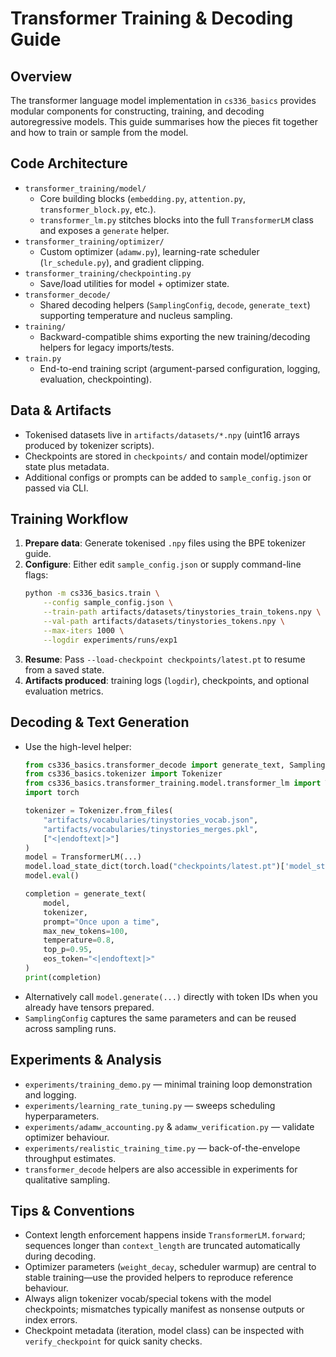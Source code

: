 # Transformer Training & Decoding Guide

## Overview
The transformer language model implementation in `cs336_basics` provides modular components for constructing, training, and decoding autoregressive models. This guide summarises how the pieces fit together and how to train or sample from the model.

## Code Architecture
- `transformer_training/model/`
  - Core building blocks (`embedding.py`, `attention.py`, `transformer_block.py`, etc.).
  - `transformer_lm.py` stitches blocks into the full `TransformerLM` class and exposes a `generate` helper.
- `transformer_training/optimizer/`
  - Custom optimizer (`adamw.py`), learning-rate scheduler (`lr_schedule.py`), and gradient clipping.
- `transformer_training/checkpointing.py`
  - Save/load utilities for model + optimizer state.
- `transformer_decode/`
  - Shared decoding helpers (`SamplingConfig`, `decode`, `generate_text`) supporting temperature and nucleus sampling.
- `training/`
  - Backward-compatible shims exporting the new training/decoding helpers for legacy imports/tests.
- `train.py`
  - End-to-end training script (argument-parsed configuration, logging, evaluation, checkpointing).

## Data & Artifacts
- Tokenised datasets live in `artifacts/datasets/*.npy` (uint16 arrays produced by tokenizer scripts).
- Checkpoints are stored in `checkpoints/` and contain model/optimizer state plus metadata.
- Additional configs or prompts can be added to `sample_config.json` or passed via CLI.

## Training Workflow
1. **Prepare data**: Generate tokenised `.npy` files using the BPE tokenizer guide.
2. **Configure**: Either edit `sample_config.json` or supply command-line flags:
   ```bash
   python -m cs336_basics.train \
       --config sample_config.json \
       --train-path artifacts/datasets/tinystories_train_tokens.npy \
       --val-path artifacts/datasets/tinystories_tokens.npy \
       --max-iters 1000 \
       --logdir experiments/runs/exp1
   ```
3. **Resume**: Pass `--load-checkpoint checkpoints/latest.pt` to resume from a saved state.
4. **Artifacts produced**: training logs (`logdir`), checkpoints, and optional evaluation metrics.

## Decoding & Text Generation
- Use the high-level helper:
  ```python
  from cs336_basics.transformer_decode import generate_text, SamplingConfig
  from cs336_basics.tokenizer import Tokenizer
  from cs336_basics.transformer_training.model.transformer_lm import TransformerLM
  import torch

  tokenizer = Tokenizer.from_files(
      "artifacts/vocabularies/tinystories_vocab.json",
      "artifacts/vocabularies/tinystories_merges.pkl",
      ["<|endoftext|>"]
  )
  model = TransformerLM(...)
  model.load_state_dict(torch.load("checkpoints/latest.pt")['model_state_dict'])
  model.eval()

  completion = generate_text(
      model,
      tokenizer,
      prompt="Once upon a time",
      max_new_tokens=100,
      temperature=0.8,
      top_p=0.95,
      eos_token="<|endoftext|>"
  )
  print(completion)
  ```
- Alternatively call `model.generate(...)` directly with token IDs when you already have tensors prepared.
- `SamplingConfig` captures the same parameters and can be reused across sampling runs.

## Experiments & Analysis
- `experiments/training_demo.py` — minimal training loop demonstration and logging.
- `experiments/learning_rate_tuning.py` — sweeps scheduling hyperparameters.
- `experiments/adamw_accounting.py` & `adamw_verification.py` — validate optimizer behaviour.
- `experiments/realistic_training_time.py` — back-of-the-envelope throughput estimates.
- `transformer_decode` helpers are also accessible in experiments for qualitative sampling.

## Tips & Conventions
- Context length enforcement happens inside `TransformerLM.forward`; sequences longer than `context_length` are truncated automatically during decoding.
- Optimizer parameters (`weight_decay`, scheduler warmup) are central to stable training—use the provided helpers to reproduce reference behaviour.
- Always align tokenizer vocab/special tokens with the model checkpoints; mismatches typically manifest as nonsense outputs or index errors.
- Checkpoint metadata (iteration, model class) can be inspected with `verify_checkpoint` for quick sanity checks.
